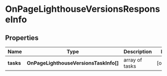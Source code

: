 # OnPageLighthouseVersionsResponseInfo

## Properties

| Name | Type | Description | Notes |
|------------ | ------------- | ------------- | -------------|
**tasks** | **OnPageLighthouseVersionsTaskInfo[]** | array of tasks |[optional]|